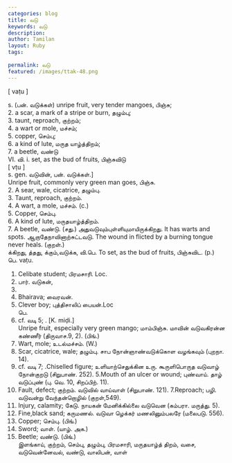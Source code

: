 ```yaml
---
categories: blog
title: வடு
keywords: வடு
description: 
author: Tamilan
layout: Ruby
tags: 
 
permalink: வடு
featured: /images/ttak-48.png
---
```

  
[ vaṭu ]  
  
s. (பன். வடுக்கள்) unripe fruit, very tender mangoes, பிஞ்சு;   
2. a scar, a mark of a stripe or burn, தழும்பு;   
3. taunt, reproach, குற்றம்;   
4. a wart or mole, மச்சம்;   
5. copper, செம்பு;   
6. a kind of lute, மருத யாழ்த்திறம்;   
7. a beetle, வண்டு  
VI. வி. i. set, as the bud of fruits, பிஞ்சுவிடு  
[ vṭu ]  
s. gen. வடுவின், பன். வடுக்கள்.]  
Unripe fruit, commonly very green man goes, பிஞ்சு.   
2. A sear, wale, cicatrice, தழும்பு.   
3. Taunt, reproach, குற்றம்.   
4. A wart, a mole, மச்சம். (c.)   
5. Copper, செம்பு.   
6. A kind of lute, மருதயாழ்த்திறம்.   
7. A beetle, வண்டு. (சது.) அதுவடுவும்புள்ளியுமாயிருக்கிறது. It has warts and spots. ஆறாதேநாவினாற்சுட்டவடு. The wound in flicted by a burning tongue never heals. (குறள்.)  
க்கிறது, த்தது, க்கும்,வடுக்க, வி.பெ. To set, as the bud of fruits, பிஞ்சுவிட. (p.)  
பெ. vaṭu.   
1. Celibate student; பிரமசாரி. Loc.   
2. பார். வடுகன்,   
3.   
3. Bhairava; வைரவன்.   
4. Clever boy; புத்திசாலிப் பையன்.Loc  
பெ.   
1. cf. வடி 5; . [K. miḍi.]  
Unripe fruit, especially very green mango; மாம்பிஞ்சு. மாவின் வடுவகிரன்ன கண்ணீர் (திருவாச.9, 2). (பிங்.)   
2. Wart, mole; உடல்மச்சம். (W.)  
3. Scar, cicatrice, wale; தழும்பு. சாப நோன்ஞாண்வடுக்கொள வழங்கவும் (புறநா. 14).   
4. cf. வடி 7; .Chiselled figure; உளியாற்செதுக்கின உரு. கூருளிபொருத வடுவாழ் நோன்குறடு (சிறுபாண். 252). 5.Mouth of an ulcer or wound; புண்வாய். தாழ் வடுப்புண் (பு. வெ. 10, சிறப்பிற். 11).   
6. Fault, defect; குற்றம். வடுவில் வாய்வாள் (சிறுபாண். 121). 7.Reproach; பழி. வடுவன்று வேந்தன்றொழில் (குறள்,549).   
8. Injury, calamity; கேடு. நாயகன் மேனிக்கில்லை வடுவென (கம்பரா. மருத்து. 5).   
9. Fine,black sand; கருமணல். வடுவா ழெக்கர் மணலினும்பலரே (மலைபடு. 556).   
10. Copper; செம்பு. (பிங்.)  
11. Sword; வாள். (யாழ். அக.)   
12. Beetle; வண்டு. (பிங்.)  
இளங்காய், குற்றம், செம்பு, தழும்பு, பிரமசாரி, மருதயாழ்த் திறம், வசை, வடுவென்னேவல், வண்டு, வாலிபன், வாள்